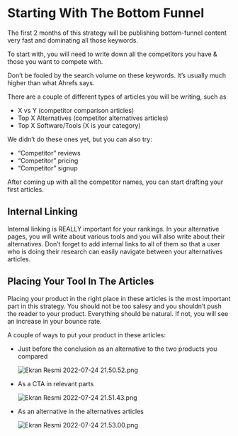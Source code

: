 # Starting With The Bottom Funnel

The first 2 months of this strategy will be publishing bottom-funnel content very fast and dominating all those keywords.

To start with, you will need to write down all the competitors you have & those you want to compete with. 

Don’t be fooled by the search volume on these keywords. It’s usually much higher than what Ahrefs says. 

There are a couple of different types of articles you will be writing, such as

- X vs Y (competitor comparison articles)
- Top X Alternatives (competitor alternatives articles)
- Top X Software/Tools (X is your category)

We didn’t do these ones yet, but you can also try:

- “Competitor” reviews
- “Competitor” pricing
- “Competitor” signup

After coming up with all the competitor names, you can start drafting your first articles. 

## Internal Linking

Internal linking is REALLY important for your rankings. In your alternative pages, you will write about various tools and you will also write about their alternatives. Don’t forget to add internal links to all of them so that a user who is doing their research can easily navigate between your alternatives articles. 

## Placing Your Tool In The Articles

Placing your product in the right place in these articles is the most important part in this strategy. You should not be too salesy and you shouldn’t push the reader to your product. Everything should be natural. If not, you will see an increase in your bounce rate.

A couple of ways to put your product in these articles:

- Just before the conclusion as an alternative to the two products you compared
    
    ![Ekran Resmi 2022-07-24 21.50.52.png](Starting%20With%20The%20Bottom%20Funnel%20d280b513fcf647adbe7aaa067345d8c6/Ekran_Resmi_2022-07-24_21.50.52.png)
    
- As a CTA in relevant parts
    
    ![Ekran Resmi 2022-07-24 21.51.43.png](Starting%20With%20The%20Bottom%20Funnel%20d280b513fcf647adbe7aaa067345d8c6/Ekran_Resmi_2022-07-24_21.51.43.png)
    
- As an alternative in the alternatives articles
    
    ![Ekran Resmi 2022-07-24 21.53.00.png](Starting%20With%20The%20Bottom%20Funnel%20d280b513fcf647adbe7aaa067345d8c6/Ekran_Resmi_2022-07-24_21.53.00.png)